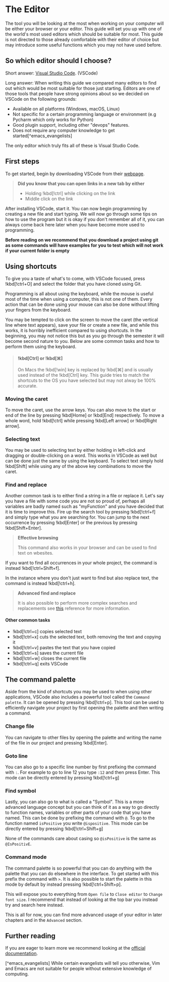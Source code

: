 # The Editor

The tool you will be looking at the most when working on your computer will be either your browser or your editor. This guide will set you up with one of the world's most used editors which should be suitable for most. This guide is not directed to those already comfortable with their editor of choice but may introduce some useful functions which you may not have used before.

## So which editor should I choose?

Short answer: [Visual Studio Code](https://code.visualstudio.com/). (VSCode)

Long answer: When writing this guide we compared many editors to find out which would be most suitable for those just starting. Editors are one of those tools that people have strong opinions about so we decided on VSCode on the following grounds:

- Available on all platforms (Windows, macOS, Linux)
- Not specific for a certain programming language or environment (e.g Pycharm which only works for Python)
- Good plugin support, including other "devops" features.
- Does not require any computer knowledge to get started[^emacs_evangelists]

The only editor which truly fits all of these is Visual Studio Code.

## First steps

To get started, begin by downloading VSCode from their [webpage](https://code.visualstudio.com/).

> **Did you know that you can open links in a new tab by either**
>
> - Holding !kbd[!ctrl] while clicking on the link
> - Middle click on the link

After installing VSCode, start it. You can now begin programming by creating a new file and start typing. We will now go through some tips on how to use the program but it is okay if you don't remember all of it, you can always come back here later when you have become more used to programming.

**Before reading on we recommend that you download a project using git as some commands will have examples for you to test which will not work if your current folder is empty**

## Using shortcuts

To give you a taste of what's to come, with VSCode focused, press !kbd[!ctrl+O] and select the folder that you have cloned using Git.

Programming is all about using the keyboard, while the mouse is useful most of the time when using a computer, this is not one of them. Every action that can be done using your mouse can also be done without lifting your fingers from the keyboard.

You may be tempted to click on the screen to move the caret (the vertical line where text appears), save your file or create a new file, and while this works, it is horribly inefficient compared to using shortcuts. In the beginning, you may not notice this but as you go through the semester it will become second nature to you. Below are some common tasks and how to perform them using the keyboard.

> #### !kbd[Ctrl] or !kbd[⌘]
>
> On Macs the !kbd[!win] key is replaced by !kbd[⌘] and is usually used instead of the !kbd[Ctrl] key. This guide tries to match the shortcuts to the OS you have selected but may not alway be 100% accurate.

### Moving the caret

To move the caret, use the arrow keys. You can also move to the start or end of the line by pressing !kbd[Home] or !kbd[End] respectively. To move a whole word, hold !kbd[!ctrl] while pressing !kbd[Left arrow] or !kbd[Right arrow].

### Selecting text

You may be used to selecting text by either holding in left-click and dragging or double-clicking on a word. This works in VSCode as well but can be done just the same by using the keyboard. To select text simply hold !kbd[Shift] while using any of the above key combinations to move the caret.

### Find and replace

Another common task is to either find a string in a file or replace it. Let's say you have a file with some code you are not so proud of, perhaps all variables are badly named such as "myFunction" and you have decided that it is time to improve this. Fire up the search tool by pressing !kbd[!ctrl+f] and simply type what you are searching for. You can jump to the next occurrence by pressing !kbd[Enter] or the previous by pressing !kbd[Shift+Enter].

> **Effective browsing**
>
> This command also works in your browser and can be used to find text on wbesites.

If you want to find all occurrences in your whole project, the command is instead !kbd[!ctrl+Shift+f].

In the instance where you don't just want to find but also replace text, the command is instead !kbd[!ctrl+h].

> **Advanced find and replace**
>
> It is also possible to perform more complex searches and replacements see [this](https://docs.microsoft.com/en-us/visualstudio/ide/finding-and-replacing-text?view=vs-2022) reference for more information.

#### Other common tasks

- !kbd[!ctrl+c] copies selected text
- !kbd[!ctrl+x] cuts the selected text, both removing the text and copying it
- !kbd[!ctrl+v] pastes the text that you have copied
- !kbd[!ctrl+s] saves the current file
- !kbd[!ctrl+w] closes the current file
- !kbd[!ctrl+q] exits VSCode

## The command palette

Aside from the kind of shortcuts you may be used to when using other applications, VSCode also includes a powerful tool called the `Command palette`. It can be opened by pressing !kbd[!ctrl+p]. This tool can be used to efficiently navigate your project by first opening the palette and then writing a command.

### Change file

You can navigate to other files by opening the palette and writing the name of the file in our project and pressing !kbd[Enter].

### Goto line

You can also go to a specific line number by first prefixing the command with `:`. For example to go to line 12 you type `:12` and then press Enter. This mode can be directly entered by pressing !kbd[!ctrl+g]

### Find symbol

Lastly, you can also go to what is called a "Symbol". This is a more advanced language concept but you can think of it as a way to go directly to function names, variables or other parts of your code that you have named. This can be done by prefixing the command with `@`. To go to the function named `isPositive` you write `@ispositive`. This mode can be directly entered by pressing !kbd[!ctrl+Shift+g]

None of the commands care about casing so `@isPositive` is the same as `@IsPositivE`.

### Command mode

The command palette is so powerful that you can do anything with the palette that you can do elsewhere in the interface. To get started with this prefix the command with `>`. It is also possible to start the palette in this mode by default by instead pressing !kbd[!ctrl+Shift+p].

This will expose you to everything from `Open file` to `Close editor` to `Change font size`. I recommend that instead of looking at the top bar you instead try and search here instead.

This is all for now, you can find more advanced usage of your editor in later chapters and in the `Advanced` section.

## Further reading

If you are eager to learn more we recommend looking at the [official documentation](https://code.visualstudio.com/docs).

[^emacs_evangelists] While certain evangelists will tell you otherwise, Vim and Emacs are not suitable for people without extensive knowledge of computing.
